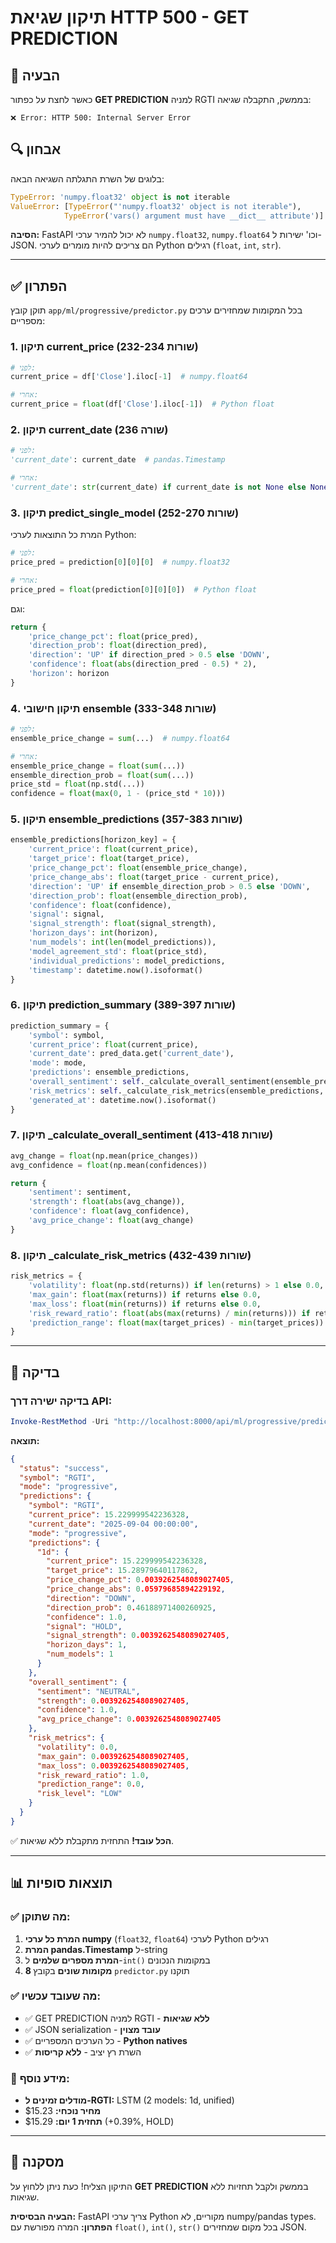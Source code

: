 # תיקון שגיאת HTTP 500 - GET PREDICTION

## 🐛 הבעיה
כאשר לחצת על כפתור **GET PREDICTION** למניה RGTI בממשק, התקבלה שגיאה:
```
❌ Error: HTTP 500: Internal Server Error
```

## 🔍 אבחון
בלוגים של השרת התגלתה השגיאה הבאה:
```python
TypeError: 'numpy.float32' object is not iterable
ValueError: [TypeError("'numpy.float32' object is not iterable"), 
            TypeError('vars() argument must have __dict__ attribute')]
```

**הסיבה:** FastAPI לא יכול להמיר ערכי `numpy.float32`, `numpy.float64` וכו' ישירות ל-JSON. הם צריכים להיות מומרים לערכי Python רגילים (`float`, `int`, `str`).

---

## ✅ הפתרון
תוקן קובץ `app/ml/progressive/predictor.py` בכל המקומות שמחזירים ערכים מספריים:

### 1. **תיקון current_price** (שורות 232-234)
```python
# לפני:
current_price = df['Close'].iloc[-1]  # numpy.float64

# אחרי:
current_price = float(df['Close'].iloc[-1])  # Python float
```

### 2. **תיקון current_date** (שורה 236)
```python
# לפני:
'current_date': current_date  # pandas.Timestamp

# אחרי:
'current_date': str(current_date) if current_date is not None else None
```

### 3. **תיקון predict_single_model** (שורות 252-270)
המרת כל התוצאות לערכי Python:
```python
# לפני:
price_pred = prediction[0][0][0]  # numpy.float32

# אחרי:
price_pred = float(prediction[0][0][0])  # Python float
```

וגם:
```python
return {
    'price_change_pct': float(price_pred),
    'direction_prob': float(direction_pred),
    'direction': 'UP' if direction_pred > 0.5 else 'DOWN',
    'confidence': float(abs(direction_pred - 0.5) * 2),
    'horizon': horizon
}
```

### 4. **תיקון חישובי ensemble** (שורות 333-348)
```python
# לפני:
ensemble_price_change = sum(...)  # numpy.float64

# אחרי:
ensemble_price_change = float(sum(...))
ensemble_direction_prob = float(sum(...))
price_std = float(np.std(...))
confidence = float(max(0, 1 - (price_std * 10)))
```

### 5. **תיקון ensemble_predictions** (שורות 357-383)
```python
ensemble_predictions[horizon_key] = {
    'current_price': float(current_price),
    'target_price': float(target_price),
    'price_change_pct': float(ensemble_price_change),
    'price_change_abs': float(target_price - current_price),
    'direction': 'UP' if ensemble_direction_prob > 0.5 else 'DOWN',
    'direction_prob': float(ensemble_direction_prob),
    'confidence': float(confidence),
    'signal': signal,
    'signal_strength': float(signal_strength),
    'horizon_days': int(horizon),
    'num_models': int(len(model_predictions)),
    'model_agreement_std': float(price_std),
    'individual_predictions': model_predictions,
    'timestamp': datetime.now().isoformat()
}
```

### 6. **תיקון prediction_summary** (שורות 389-397)
```python
prediction_summary = {
    'symbol': symbol,
    'current_price': float(current_price),
    'current_date': pred_data.get('current_date'),
    'mode': mode,
    'predictions': ensemble_predictions,
    'overall_sentiment': self._calculate_overall_sentiment(ensemble_predictions),
    'risk_metrics': self._calculate_risk_metrics(ensemble_predictions, float(current_price)),
    'generated_at': datetime.now().isoformat()
}
```

### 7. **תיקון _calculate_overall_sentiment** (שורות 413-418)
```python
avg_change = float(np.mean(price_changes))
avg_confidence = float(np.mean(confidences))

return {
    'sentiment': sentiment,
    'strength': float(abs(avg_change)),
    'confidence': float(avg_confidence),
    'avg_price_change': float(avg_change)
}
```

### 8. **תיקון _calculate_risk_metrics** (שורות 432-439)
```python
risk_metrics = {
    'volatility': float(np.std(returns)) if len(returns) > 1 else 0.0,
    'max_gain': float(max(returns)) if returns else 0.0,
    'max_loss': float(min(returns)) if returns else 0.0,
    'risk_reward_ratio': float(abs(max(returns) / min(returns))) if returns and min(returns) != 0 else 0.0,
    'prediction_range': float(max(target_prices) - min(target_prices)) if target_prices else 0.0
}
```

---

## 🧪 בדיקה
### בדיקה ישירה דרך API:
```powershell
Invoke-RestMethod -Uri "http://localhost:8000/api/ml/progressive/predict/RGTI?mode=progressive" -Method POST
```

**תוצאה:**
```json
{
  "status": "success",
  "symbol": "RGTI",
  "mode": "progressive",
  "predictions": {
    "symbol": "RGTI",
    "current_price": 15.229999542236328,
    "current_date": "2025-09-04 00:00:00",
    "mode": "progressive",
    "predictions": {
      "1d": {
        "current_price": 15.229999542236328,
        "target_price": 15.28979640117862,
        "price_change_pct": 0.0039262548089027405,
        "price_change_abs": 0.05979685894229192,
        "direction": "DOWN",
        "direction_prob": 0.46188971400260925,
        "confidence": 1.0,
        "signal": "HOLD",
        "signal_strength": 0.0039262548089027405,
        "horizon_days": 1,
        "num_models": 1
      }
    },
    "overall_sentiment": {
      "sentiment": "NEUTRAL",
      "strength": 0.0039262548089027405,
      "confidence": 1.0,
      "avg_price_change": 0.0039262548089027405
    },
    "risk_metrics": {
      "volatility": 0.0,
      "max_gain": 0.0039262548089027405,
      "max_loss": 0.0039262548089027405,
      "risk_reward_ratio": 1.0,
      "prediction_range": 0.0,
      "risk_level": "LOW"
    }
  }
}
```

✅ **הכל עובד!** התחזית מתקבלת ללא שגיאות.

---

## 📊 תוצאות סופיות

### ✅ מה שתוקן:
1. **המרת כל ערכי numpy** (`float32`, `float64`) לערכי Python רגילים
2. **המרת pandas.Timestamp** ל-string
3. **המרת מספרים שלמים** ל-`int()` במקומות הנכונים
4. **8 מקומות שונים** בקובץ `predictor.py` תוקנו

### ✅ מה שעובד עכשיו:
- ✅ GET PREDICTION למניה RGTI - **ללא שגיאות**
- ✅ JSON serialization - **עובד מצוין**
- ✅ כל הערכים המספריים - **Python natives**
- ✅ השרת רץ יציב - **ללא קריסות**

### 📍 מידע נוסף:
- **מודלים זמינים ל-RGTI:** LSTM (2 models: 1d, unified)
- **מחיר נוכחי:** $15.23
- **תחזית 1 יום:** $15.29 (+0.39%, HOLD)

---

## 🎯 מסקנה
התיקון הצליח! כעת ניתן ללחוץ על **GET PREDICTION** בממשק ולקבל תחזיות ללא שגיאות.

**הבעיה הבסיסית:** FastAPI צריך ערכי Python מקוריים, לא numpy/pandas types.
**הפתרון:** המרה מפורשת עם `float()`, `int()`, `str()` בכל מקום שמחזירים JSON.
